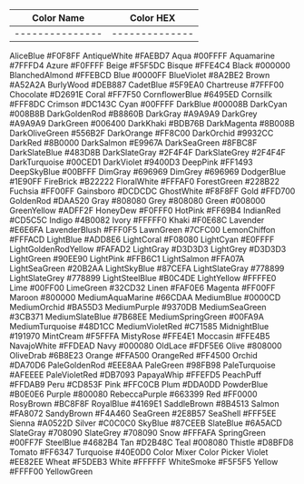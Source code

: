 | Color Name      | Color HEX      |
| --------------- | -------------- |
--------------- | -------------- 

AliceBlue        #F0F8FF
AntiqueWhite      #FAEBD7
Aqua              #00FFFF
Aquamarine        #7FFFD4
Azure              #F0FFFF
Beige          #F5F5DC
Bisque        #FFE4C4
Black      #000000
BlanchedAlmond
#FFEBCD
Blue
#0000FF
BlueViolet
#8A2BE2
Brown
#A52A2A
BurlyWood
#DEB887
CadetBlue
#5F9EA0
Chartreuse
#7FFF00
Chocolate
#D2691E
Coral
#FF7F50
CornflowerBlue
#6495ED
Cornsilk
#FFF8DC
Crimson
#DC143C
Cyan
#00FFFF
DarkBlue
#00008B
DarkCyan
#008B8B
DarkGoldenRod
#B8860B
DarkGray
#A9A9A9
DarkGrey
#A9A9A9
DarkGreen
#006400
DarkKhaki
#BDB76B
DarkMagenta
#8B008B
DarkOliveGreen
#556B2F
DarkOrange
#FF8C00
DarkOrchid
#9932CC
DarkRed
#8B0000
DarkSalmon
#E9967A
DarkSeaGreen
#8FBC8F
DarkSlateBlue
#483D8B
DarkSlateGray
#2F4F4F
DarkSlateGrey
#2F4F4F
DarkTurquoise
#00CED1
DarkViolet
#9400D3
DeepPink
#FF1493
DeepSkyBlue
#00BFFF
DimGray
#696969
DimGrey
#696969
DodgerBlue
#1E90FF
FireBrick
#B22222
FloralWhite
#FFFAF0
ForestGreen
#228B22
Fuchsia
#FF00FF
Gainsboro
#DCDCDC
GhostWhite
#F8F8FF
Gold
#FFD700
GoldenRod
#DAA520
Gray
#808080
Grey
#808080
Green
#008000
GreenYellow
#ADFF2F
HoneyDew
#F0FFF0
HotPink
#FF69B4
IndianRed
#CD5C5C
Indigo
#4B0082
Ivory
#FFFFF0
Khaki
#F0E68C
Lavender
#E6E6FA
LavenderBlush
#FFF0F5
LawnGreen
#7CFC00
LemonChiffon
#FFFACD
LightBlue
#ADD8E6
LightCoral
#F08080
LightCyan
#E0FFFF
LightGoldenRodYellow
#FAFAD2
LightGray
#D3D3D3
LightGrey
#D3D3D3
LightGreen
#90EE90
LightPink
#FFB6C1
LightSalmon
#FFA07A
LightSeaGreen
#20B2AA
LightSkyBlue
#87CEFA
LightSlateGray
#778899
LightSlateGrey
#778899
LightSteelBlue
#B0C4DE
LightYellow
#FFFFE0
Lime
#00FF00
LimeGreen
#32CD32
Linen
#FAF0E6
Magenta
#FF00FF
Maroon
#800000
MediumAquaMarine
#66CDAA
MediumBlue
#0000CD
MediumOrchid
#BA55D3
MediumPurple
#9370DB
MediumSeaGreen
#3CB371
MediumSlateBlue
#7B68EE
MediumSpringGreen
#00FA9A
MediumTurquoise
#48D1CC
MediumVioletRed
#C71585
MidnightBlue
#191970
MintCream
#F5FFFA
MistyRose
#FFE4E1
Moccasin
#FFE4B5
NavajoWhite
#FFDEAD
Navy
#000080
OldLace
#FDF5E6
Olive
#808000
OliveDrab
#6B8E23
Orange
#FFA500
OrangeRed
#FF4500
Orchid
#DA70D6
PaleGoldenRod
#EEE8AA
PaleGreen
#98FB98
PaleTurquoise
#AFEEEE
PaleVioletRed
#DB7093
PapayaWhip
#FFEFD5
PeachPuff
#FFDAB9
Peru
#CD853F
Pink
#FFC0CB
Plum
#DDA0DD
PowderBlue
#B0E0E6
Purple
#800080
RebeccaPurple
#663399
Red
#FF0000
RosyBrown
#BC8F8F
RoyalBlue
#4169E1
SaddleBrown
#8B4513
Salmon
#FA8072
SandyBrown
#F4A460
SeaGreen
#2E8B57
SeaShell
#FFF5EE
Sienna
#A0522D
Silver
#C0C0C0
SkyBlue
#87CEEB
SlateBlue
#6A5ACD
SlateGray
#708090
SlateGrey
#708090
Snow
#FFFAFA
SpringGreen
#00FF7F
SteelBlue
#4682B4
Tan
#D2B48C
Teal
#008080
Thistle
#D8BFD8
Tomato
#FF6347
Turquoise
#40E0D0
Color Mixer
Color Picker
Violet
#EE82EE
Wheat
#F5DEB3
White
#FFFFFF
WhiteSmoke
#F5F5F5
Yellow
#FFFF00
YellowGreen

